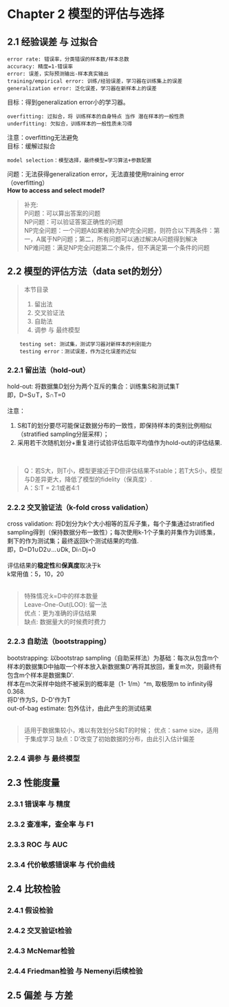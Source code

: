 # Chapter 2 模型的评估与选择
## 2.1 经验误差 与 过拟合
    error rate: 错误率，分类错误的样本数/样本总数
    accuracy: 精度=1-错误率
    error: 误差，实际预测输出-样本真实输出
    training/empirical error: 训练/经验误差，学习器在训练集上的误差
    generalization error: 泛化误差，学习器在新样本上的误差
目标：得到generalization error小的学习器。<br>

    overfitting: 过拟合，将 训练样本的自身特点 当作 潜在样本的一般性质
    underfitting: 欠拟合，训练样本的一般性质未习得
注意：overfitting无法避免<br>
目标：缓解过拟合<br>
 
    model selection：模型选择，最终模型=学习算法+参数配置
问题：无法获得generalization error，无法直接使用training error（overfitting）<br>
**How to access and select model?**<br>
>补充:<br>
P问题：可以算出答案的问题<br>
NP问题：可以验证答案正确性的问题<br>
NP完全问题：一个问题A如果被称为NP完全问题，则符合以下两条件：第一，A属于NP问题；第二，所有问题可以通过解决A问题得到解决<br>
NP难问题：满足NP完全问题第二个条件，但不满足第一个条件的问题<br>

## 2.2 模型的评估方法（data set的划分）
>本节目录
>1. 留出法<br>
>2. 交叉验证法<br>
>3. 自助法<br>
>4. 调参 与 最终模型<br>

        testing set: 测试集，测试学习器对新样本的判别能力
        testing error：测试误差，作为泛化误差的近似
    
### 2.2.1 留出法（hold-out）
hold-out: 将数据集D划分为两个互斥的集合：训练集S和测试集T<br>
即，D=S∪T，S∩T=0<br>
<br>
注意：<br>
1. S和T的划分要尽可能保证数据分布的一致性，即保持样本的类别比例相似（stratified sampling分层采样）；<br>
2. 采用若干次随机划分+重复进行试验评估后取平均值作为hold-out的评估结果.<br>
<br>

>Q：若S大，则T小，模型更接近于D但评估结果不stable；若T大S小，模型与D差异更大，降低了模型的fidelity（保真度）.<br>
>A：S:T = 2:1或者4:1<br>

### 2.2.2 交叉验证法（k-fold cross validation）
cross validation: 将D划分为k个大小相等的互斥子集，每个子集通过stratified sampling得到（保持数据分布一致性）；每次使用k-1个子集的并集作为训练集，剩下的作为测试集；最终返回k个测试结果的均值.<br>
即，D=D1∪D2∪...∪Dk, Di∩Dj=0<br>
<br>
评估结果的**稳定性**和**保真度**取决于k<br>
k常用值：5，10，20<br>
<br>
>特殊情况:k=D中的样本数量<br>
>Leave-One-Out(LOO): 留一法<br>
>优点：更为准确的评估结果<br>
>缺点: 数据量大的时候费时费力<br>

### 2.2.3 自助法（bootstrapping）
bootstrapping: 以bootstrap sampling（自助采样法）为基础：每次从包含m个样本的数据集D中抽取一个样本放入新数据集D'再将其放回，重复m次，则最终有包含m个样本是数据集D'.<br>
样本在m次采样中始终不被采到的概率是（1- 1/m）^m, 取极限m to infinity得0.368.<br>
将D'作为S，D-D'作为T<br>
out-of-bag estimate: 包外估计，由此产生的测试结果<br>
<br>
>适用于数据集较小，难以有效划分S和T的时候；
>优点：same size，适用于集成学习
>缺点：D'改变了初始数据的分布，由此引入估计偏差


### 2.2.4 调参 与 最终模型

## 2.3 性能度量
### 2.3.1 错误率 与 精度
### 2.3.2 查准率，查全率 与 F1
### 2.3.3 ROC 与 AUC
### 2.3.4 代价敏感错误率 与 代价曲线

## 2.4 比较检验
### 2.4.1 假设检验
### 2.4.2 交叉验证t检验
### 2.4.3 McNemar检验
### 2.4.4 Friedman检验 与 Nemenyi后续检验

## 2.5 偏差 与 方差






